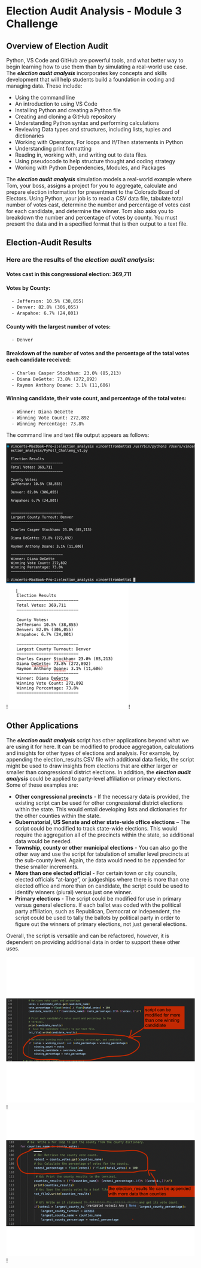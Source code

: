 # Election Audit Analysis - Module 3 Challenge
## Overview of Election Audit

Python, VS Code and GitHub are powerful tools, and what better way to begin learning how to use them than by simulating a real-world use case. The ***election audit analysis*** incorporates key concepts and skills development that will help students build a foundation in coding and managing data. These include:

- Using the command line
- An introduction to using VS Code
- Installing Python and creating a Python file
- Creating and cloning a GitHub repository
- Understanding Python syntax and performing calculations
- Reviewing Data types and structures, including lists, tuples and dictionaries
- Working with Operators, For loops and If/Then statements in Python
- Understanding print formatting
- Reading in, working with, and writing out to data files.
- Using pseudocode to help structure thought and coding strategy
- Working with Python Dependencies, Modules, and Packages

The ***election audit analysis*** simulation models a real-world example where Tom, your boss, assigns a project for you to aggregate, calculate and prepare election information for presentment to the Colorado Board of Electors. Using Python, your job is to read a CSV data file, tabulate total number of votes cast, determine the number and percentage of votes cast for each candidate, and determine the winner. Tom also asks you to breakdown the number and percentage of votes by county. You must present the data and in a specified format that is then output to a text file.   

## Election-Audit Results 
### Here are the results of the ***election audit analysis***:

#### Votes cast in this congressional election: 369,711

#### Votes by County:
      - Jefferson: 10.5% (38,855)
      - Denver: 82.8% (306,055)
      - Arapahoe: 6.7% (24,801)

#### County with the largest number of votes:
      - Denver

#### Breakdown of the number of votes and the percentage of the total votes each candidate received:
      - Charles Casper Stockham: 23.0% (85,213)   
      - Diana DeGette: 73.8% (272,892)
      - Raymon Anthony Doane: 3.1% (11,606)
      
#### Winning candidate, their vote count, and percentage of the total votes:
      - Winner: Diana DeGette
      - Winning Vote Count: 272,892
      - Winning Percentage: 73.8%

The command line and text file output appears as follows:

![command line output](https://github.com/vjtrom/election_analysis/blob/main/resources/Screen%20Shot%204.png)!
![text file output](https://github.com/vjtrom/election_analysis/blob/main/resources/Screen%20Shot%203.png)!

## Other Applications

The ***election audit analysis*** script has other applications beyond what we are using it for here. It can be modified to produce aggregation, calculations and insights for other types of elections and analysis. For example, by appending the election_results.CSV file with additional data fields, the script might be used to draw insights from elections that are either larger or smaller than congressional district elections. In addition, the ***election audit analysis*** could be applied to party-level affiliation or primary elections. Some of these examples are:

- **Other congressional precincts** - If the necessary data is provided, the existing script can be used for other congressional district elections within the state. This would entail developing lists and dictionaries for the other counties within the state. 
- **Gubernatorial, US Senate and other state-wide office elections** – The script could be modified to track state-wide elections. This would require the aggregation all of the precincts within the state, so additional data would be needed. 
- **Township, county or other municipal elections** - You can also go the other way and use the script for tabulation of smaller level precincts at the sub-county level. Again, the data would need to be appended for these smaller increments. 
- **More than one elected official**  - For certain town or city councils, elected officials “at-large”, or judgeships where there is more than one elected office and more than on candidate, the script could be used to identify winners (plural) versus just one winner. 
- **Primary elections** - The script could be modified for use in primary versus general elections. If each ballot was coded with the political party affiliation, such as Republican, Democrat or Independent, the script could be used to tally the ballots by political party in order to figure out the winners of primary elections, not just general elections. 

Overall, the script is versatile and can be refactored, however, it is dependent on providing additional data in order to support these other uses.

![script mod 1](https://github.com/vjtrom/election_analysis/blob/main/resources/Screen%20shot%201a.png)!
![script mod 2](https://github.com/vjtrom/election_analysis/blob/main/resources/Screen%20Shot%202a.png)!

